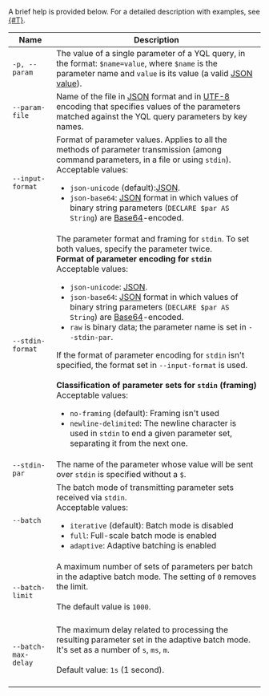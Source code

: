 A brief help is provided below. For a detailed description with examples, see [{#T}](../reference/ydb-cli/parameterized-queries-cli.md).

| Name | Description |
---|---
| `-p, --param` | The value of a single parameter of a YQL query, in the format: `$name=value`, where `$name` is the parameter name and `value` is its value (a valid [JSON value](https://www.json.org/json-ru.html)). |
| `--param-file` | Name of the file in [JSON](https://en.wikipedia.org/wiki/JSON) format and in [UTF-8](https://en.wikipedia.org/wiki/UTF-8) encoding that specifies values of the parameters matched against the YQL query parameters by key names. |
| `--input-format` | Format of parameter values. Applies to all the methods of parameter transmission (among command parameters, in a file or using `stdin`).<br/>Acceptable values:<ul><li>`json-unicode` (default):[JSON](https://en.wikipedia.org/wiki/JSON).</li><li>`json-base64`: [JSON](https://en.wikipedia.org/wiki/JSON) format in which values of binary string parameters (`DECLARE $par AS String`) are [Base64](https://en.wikipedia.org/wiki/Base64)-encoded.</li></ul> |
| `--stdin-format` | The parameter format and framing for `stdin`. To set both values, specify the parameter twice.<br/>**Format of parameter encoding for `stdin`**<br/>Acceptable values:<ul><li>`json-unicode`: [JSON](https://en.wikipedia.org/wiki/JSON).</li><li>`json-base64`: [JSON](https://en.wikipedia.org/wiki/JSON) format in which values of binary string parameters (`DECLARE $par AS String`) are [Base64](https://en.wikipedia.org/wiki/Base64)-encoded.</li><li>`raw` is binary data; the parameter name is set in `--stdin-par`.</li></ul>If the format of parameter encoding for `stdin` isn't specified, the format set in `--input-format` is used.<br/><br/>**Classification of parameter sets for `stdin` (framing)**<br/>Acceptable values:<ul><li>`no-framing` (default): Framing isn't used</li><li>`newline-delimited`: The newline character is used in `stdin` to end a given parameter set, separating it from the next one.</li></ul> |
| `--stdin-par` | The name of the parameter whose value will be sent over `stdin` is specified without a `$`. |
| `--batch` | The batch mode of transmitting parameter sets received via `stdin`.<br/>Acceptable values:<ul><li>`iterative` (default): Batch mode is disabled</li><li>`full`: Full-scale batch mode is enabled</li><li>`adaptive`: Adaptive batching is enabled |
| `--batch-limit` | A maximum number of sets of parameters per batch in the adaptive batch mode. The setting of `0` removes the limit.<br/><br/>The default value is `1000`.<br/><br/> |
| `--batch-max-delay` | The maximum delay related to processing the resulting parameter set in the adaptive batch mode. It's set as a number of `s`, `ms`, `m`.<br/><br/>Default value: `1s` (1 second).<br/><br/> |
